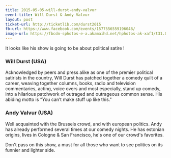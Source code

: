 ```yaml
---
title: 2015-05-05-will-durst-andy-valvur
event-title: Will Durst & Andy Valvur
layout: post
ticket-url: http://ticketlib.com/durst2015
fb-url: https://www.facebook.com/events/1577556559196048/
image-url: https://fbcdn-sphotos-e-a.akamaihd.net/hphotos-ak-xaf1/t31.0-8/s960x960/10659088_892937310769329_7098035433009963029_o.jpg
---
```

It looks like his show is going to be about political satire !

### Will Durst (USA)
Acknowledged by peers and press alike as one of the premier political satirists in the country, Will Durst has patched together a comedy quilt of a career, weaving together columns, books, radio and television commentaries, acting, voice overs and most especially, stand up comedy, into a hilarious patchwork of outraged and outrageous common sense. His abiding motto is “You can’t make stuff up like this."

### Andy Valvur (USA)
Well acquainted with the Brussels crowd, and with european politics. Andy has already performed several times at our comedy nights. He has estonian origins, lives in Cologne & San Francisco, he's one of our crowd's favorites.

Don't pass on this show, a must for all those who want to see politics on its funnier and lighter side.

